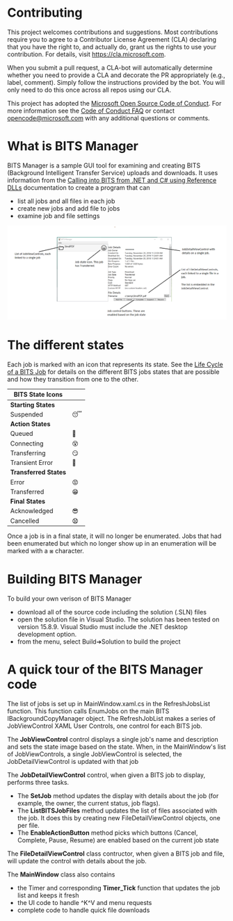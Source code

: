 
# Contributing

This project welcomes contributions and suggestions.  Most contributions require you to agree to a
Contributor License Agreement (CLA) declaring that you have the right to, and actually do, grant us
the rights to use your contribution. For details, visit https://cla.microsoft.com.

When you submit a pull request, a CLA-bot will automatically determine whether you need to provide
a CLA and decorate the PR appropriately (e.g., label, comment). Simply follow the instructions
provided by the bot. You will only need to do this once across all repos using our CLA.

This project has adopted the [Microsoft Open Source Code of Conduct](https://opensource.microsoft.com/codeofconduct/).
For more information see the [Code of Conduct FAQ](https://opensource.microsoft.com/codeofconduct/faq/) or
contact [opencode@microsoft.com](mailto:opencode@microsoft.com) with any additional questions or comments.

# What is BITS Manager
BITS Manager is a sample GUI tool for examining and creating BITS (Background Intelligent Transfer Service) uploads and downloads. It uses information from the [Calling into BITS from .NET and C# using Reference DLLs](https://docs.microsoft.com/en-us/windows/desktop/Bits/bits-dot-net) documentation to create a program that can

* list all jobs and all files in each job
* create new jobs and add file to jobs
* examine job and file settings

![Annotated BITS Manager screen](./Screenshots/BITSManagerOverview-Annotated.png)

# The different states

Each job is marked with an icon that represents its state. See the [Life Cycle of a BITS Job](https://docs.microsoft.com/en-us/windows/desktop/Bits/life-cycle-of-a-bits-job) for details on the different BITS jobs states that are possible and how they transition from one to the other.

|BITS State Icons| |
|-----------------|--|
|**Starting States**| |
|Suspended|😴|
|**Action States**|
|Queued |🙂|
|Connecting |😵|
|Transferring |😏|
|Transient Error |😬|
|**Transferred States**|
|Error |😡|
|Transferred |😁|
|**Final States**|
|Acknowledged |😎|
|Cancelled |😧|

Once a job is in a final state, it will no longer be enumerated. Jobs that had been enumerated but which no longer show up in an enumeration will be marked with a ⧆ character.

# Building BITS Manager

To build your own verison of BITS Manager

* download all of the source code including the solution (.SLN) files
* open the solution file in Visual Studio. The solution has been tested on version 15.8.9. Visual Studio must include the .NET desktop development option.
* from the menu, select Build➔Solution to build the project

# A quick tour of the BITS Manager code

The list of jobs is set up in MainWindow.xaml.cs in the RefreshJobsList function. This function calls EnumJobs on the main BITS IBackgroundCopyManager object. The RefreshJobList makes a series of JobViewControl XAML User Controls, one control for each BITS job.

The **JobViewControl** control displays a single job's name and description and sets the state image based on the state. When, in the MainWindow's list of JobViewControls, a single JobViewControl is selected, the JobDetailViewControl is updated with that job

The **JobDetailViewControl** control, when given a BITS job to display, performs three tasks. 
* The **SetJob** method updates the display with details about the job (for example, the owner, the current status, job flags). 
* The **ListBITSJobFiles** method updates the list of files associated with the job. It does this by creating new FileDetailViewControl objects, one per file.
* The **EnableActionButton** method picks which buttons (Cancel, Complete, Pause, Resume) are enabled based on the current job state

The **FileDetailViewControl** class contructor, when given a BITS job and file, will update the control with details about the job.

The **MainWindow** class also contains 
* the Timer and corresponding **Timer_Tick** function that updates the job list and keeps it fresh
* the UI code to handle ^K^V and menu requests
* complete code to handle quick file downloads
